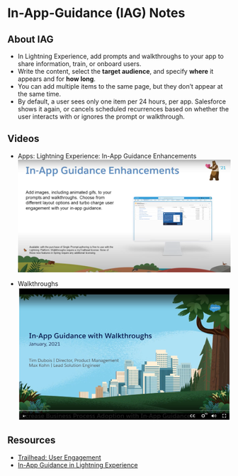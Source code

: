 # In-App-Guidance (IAG) Notes

## About IAG
- In Lightning Experience, add prompts and walkthroughs to your app to share information, train, or onboard users. 
- Write the content, select the **target audience**, and specify **where** it appears and for **how long**. 
- You can add multiple items to the same page, but they don’t appear at the same time. 
- By default, a user sees only one item per 24 hours, per app. Salesforce shows it again, or cancels scheduled recurrences based on whether the user interacts with or ignores the prompt or walkthrough.

## Videos 

- Apps: Lightning Experience: In-App Guidance Enhancements
[![Apps: Lightning Experience: In-App Guidance Enhancements](img/iag-0.png)](https://www.youtube.com/watch?v=kLOsRjhiPD8)

- Walkthroughs
[![IAG: Walkthroughs](img/iag-1.png)](https://trailhead.salesforce.com/live/videos/a2r3k000001n2cH/increase-business-process-adoption-with-in-app-guidance-walkthroughs/)



## Resources

- [Trailhead: User Engagement](https://trailhead.salesforce.com/content/learn/modules/user-engagement)
- [In-App Guidance in Lightning Experience](https://help.salesforce.com/articleView?id=sf.customhelp_lexguid.htm&type=5)

